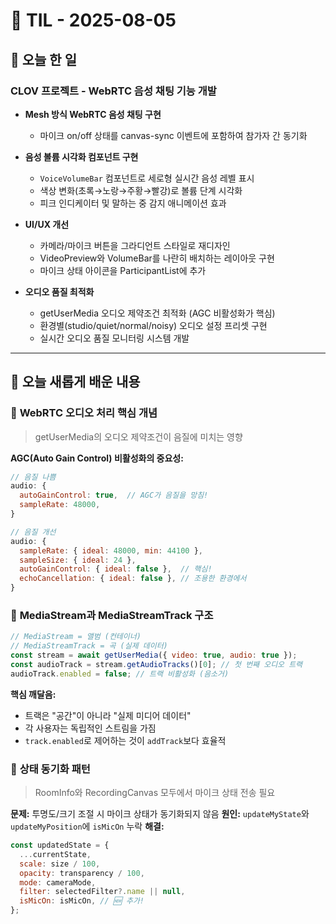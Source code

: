 # 📅 TIL - 2025-08-05

## 📌 오늘 한 일

### CLOV 프로젝트 - WebRTC 음성 채팅 기능 개발
- **Mesh 방식 WebRTC 음성 채팅 구현**
  - 마이크 on/off 상태를 canvas-sync 이벤트에 포함하여 참가자 간 동기화
  
- **음성 볼륨 시각화 컴포넌트 구현**
  - `VoiceVolumeBar` 컴포넌트로 세로형 실시간 음성 레벨 표시
  - 색상 변화(초록→노랑→주황→빨강)로 볼륨 단계 시각화
  - 피크 인디케이터 및 말하는 중 감지 애니메이션 효과
  
- **UI/UX 개선**
  - 카메라/마이크 버튼을 그라디언트 스타일로 재디자인
  - VideoPreview와 VolumeBar를 나란히 배치하는 레이아웃 구현
  - 마이크 상태 아이콘을 ParticipantList에 추가

- **오디오 품질 최적화**
  - getUserMedia 오디오 제약조건 최적화 (AGC 비활성화가 핵심)
  - 환경별(studio/quiet/normal/noisy) 오디오 설정 프리셋 구현
  - 실시간 오디오 품질 모니터링 시스템 개발

---

## 📖 오늘 새롭게 배운 내용

### 🎤 **WebRTC 오디오 처리 핵심 개념**
> getUserMedia의 오디오 제약조건이 음질에 미치는 영향

**AGC(Auto Gain Control) 비활성화의 중요성:**
```javascript
// 음질 나쁨
audio: {
  autoGainControl: true,  // AGC가 음질을 망침!
  sampleRate: 48000,
}

// 음질 개선  
audio: {
  sampleRate: { ideal: 48000, min: 44100 },
  sampleSize: { ideal: 24 },
  autoGainControl: { ideal: false },  // 핵심!
  echoCancellation: { ideal: false }, // 조용한 환경에서
}
```

### 🎵 **MediaStream과 MediaStreamTrack 구조**

```javascript
// MediaStream = 앨범 (컨테이너)
// MediaStreamTrack = 곡 (실제 데이터)
const stream = await getUserMedia({ video: true, audio: true });
const audioTrack = stream.getAudioTracks()[0]; // 첫 번째 오디오 트랙
audioTrack.enabled = false; // 트랙 비활성화 (음소거)
```

**핵심 깨달음:**
- 트랙은 "공간"이 아니라 "실제 미디어 데이터"
- 각 사용자는 독립적인 스트림을 가짐
- `track.enabled`로 제어하는 것이 `addTrack`보다 효율적

### 🔄 **상태 동기화 패턴**
> RoomInfo와 RecordingCanvas 모두에서 마이크 상태 전송 필요

**문제:** 투명도/크기 조절 시 마이크 상태가 동기화되지 않음
**원인:** `updateMyState`와 `updateMyPosition`에 `isMicOn` 누락
**해결:**
```javascript
const updatedState = {
  ...currentState,
  scale: size / 100,
  opacity: transparency / 100,
  mode: cameraMode,
  filter: selectedFilter?.name || null,
  isMicOn: isMicOn, // 🆕 추가!
};
```
